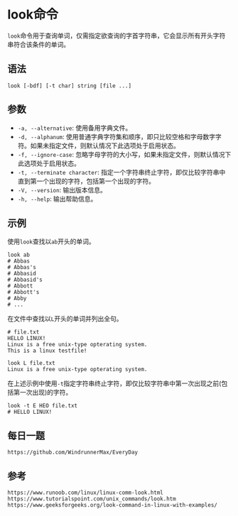 # look命令
`look`命令用于查询单词，仅需指定欲查询的字首字符串，它会显示所有开头字符串符合该条件的单词。

## 语法

```
look [-bdf] [-t char] string [file ...]
```

## 参数
* `-a, --alternative`: 使用备用字典文件。
* `-d, --alphanum`: 使用普通字典字符集和顺序，即只比较空格和字母数字字符。如果未指定文件，则默认情况下此选项处于启用状态。
* `-f, --ignore-case`: 忽略字母字符的大小写，如果未指定文件，则默认情况下此选项处于启用状态。
* `-t, --terminate character`: 指定一个字符串终止字符，即仅比较字符串中直到第一个出现的字符，包括第一个出现的字符。
* `-V, --version`: 输出版本信息。
* `-h, --help`: 输出帮助信息。

## 示例

使用`look`查找以`ab`开头的单词。

```
look ab
# Abbas
# Abbas's
# Abbasid
# Abbasid's
# Abbott
# Abbott's
# Abby
# ...
```

在文件中查找以`L`开头的单词并列出全句。

```
# file.txt
HELLO LINUX!  
Linux is a free unix-type opterating system.  
This is a linux testfile!  
```

```
look L file.txt
Linux is a free unix-type opterating system.
```

在上述示例中使用`-t`指定字符串终止字符，即仅比较字符串中第一次出现之前(包括第一次出现)的字符。

```
look -t E HEO file.txt
# HELLO LINUX!
```



## 每日一题

```
https://github.com/WindrunnerMax/EveryDay
```

## 参考

```
https://www.runoob.com/linux/linux-comm-look.html
https://www.tutorialspoint.com/unix_commands/look.htm
https://www.geeksforgeeks.org/look-command-in-linux-with-examples/
```


